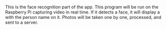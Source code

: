 This is the face recognition part of the app.
This program will be run on the Raspberry Pi capturing video in real time.
If it detects a face, it will display a with the person name on it.
Photos will be taken one by one, processed, and sent to a server.

 
